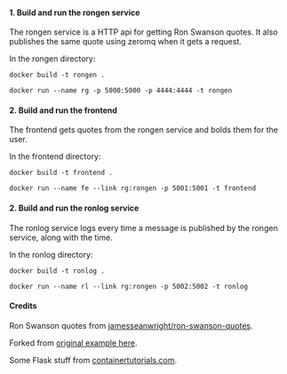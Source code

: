 #### 1. Build and run the rongen service

The rongen service is a HTTP api for getting Ron Swanson quotes. It also publishes the same quote using zeromq when it gets a request.

In the rongen directory:

`docker build -t rongen .`

`docker run --name rg -p 5000:5000 -p 4444:4444 -t rongen`

#### 2. Build and run the frontend

The frontend gets quotes from the rongen service and bolds them for the user.

In the frontend directory:

`docker build -t frontend .`

`docker run --name fe --link rg:rongen -p 5001:5001 -t frontend`

#### 2. Build and run the ronlog service

The ronlog service logs every time a message is published by the rongen service, along with the time.

In the ronlog directory:

`docker build -t ronlog .`

`docker run --name rl --link rg:rongen -p 5002:5002 -t ronlog`

#### Credits

Ron Swanson quotes from [jamesseanwright/ron-swanson-quotes](https://github.com/jamesseanwright/ron-swanson-quotes).

Forked from [original example here](http://blog.apcelent.com/how-to-setup-microservices-python-zeromq-docker-example.html).

Some Flask stuff from [containertutorials.com](http://containertutorials.com/docker-compose/flask-simple-app.html).
